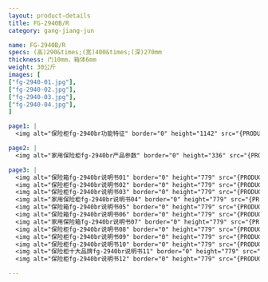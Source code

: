 ```yaml
---
layout: product-details
title: FG-2940B/R
category: gang-jiang-jun

name: FG-2940B/R
specs: (高)290&times;(宽)400&times;(深)270mm
thickness: 门10mm，箱体6mm
weight: 30公斤
images: [
["fg-2940-01.jpg"],
["fg-2940-02.jpg"],
["fg-2940-03.jpg"],
["fg-2940-04.jpg"],
]

page1: |
  <img alt="保险柜fg-2940br功能特征" border="0" height="1142" src="{PRODUCT_IMAGES}products/fg-gn.jpg" width="538" />

page2: |
  <img alt="家用保险柜fg-2940br产品参数" border="0" height="336" src="{PRODUCT_IMAGES}products/fg-cpcs.jpg" width="538" />

page3: |
  <img alt="保险箱fg-2940br说明书01" border="0" height="779" src="{PRODUCT_IMAGES}products/fg-sm01.jpg" width="528" /><br />
  <img alt="保险柜fg-2940br说明书02" border="0" height="779" src="{PRODUCT_IMAGES}products/fg-sm02.jpg" width="528" /><br />
  <img alt="保险柜fg-2940br说明书03" border="0" height="779" src="{PRODUCT_IMAGES}products/fg-sm03.jpg" width="528" /><br />
  <img alt="家用保险柜fg-2940br说明书04" border="0" height="779" src="{PRODUCT_IMAGES}products/fg-sm04.jpg" width="528" /><br />
  <img alt="保险箱fg-2940br说明书05" border="0" height="779" src="{PRODUCT_IMAGES}products/fg-sm05.jpg" width="528" /><br />
  <img alt="保险箱fg-2940br说明书06" border="0" height="779" src="{PRODUCT_IMAGES}products/fg-sm06.jpg" width="528" /><br />
  <img alt="家用保险箱fg-2940br说明书07" border="0" height="779" src="{PRODUCT_IMAGES}products/fg-sm07.jpg" width="528" /><br />
  <img alt="保险柜fg-2940br说明书08" border="0" height="779" src="{PRODUCT_IMAGES}products/fg-sm08.jpg" width="528" /><br />
  <img alt="保险柜fg-2940br说明书09" border="0" height="779" src="{PRODUCT_IMAGES}products/fg-sm09.jpg" width="528" /><br />
  <img alt="保险柜fg-2940br说明书10" border="0" height="779" src="{PRODUCT_IMAGES}products/fg-sm10.jpg" width="528" /><br />
  <img alt="保险柜十大品牌fg-2940br说明书11" border="0" height="779" src="{PRODUCT_IMAGES}products/fg-sm11.jpg" width="528" /><br />
  <img alt="保险柜fg-2940br说明书12" border="0" height="779" src="{PRODUCT_IMAGES}products/fg-sm12.jpg" width="528" />

---
```

